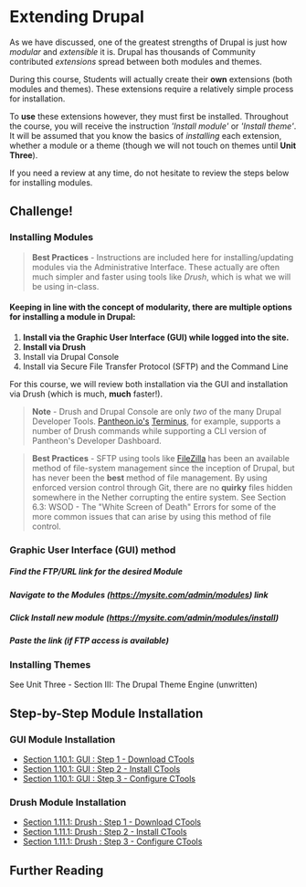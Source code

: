 # Extending Drupal

As we have discussed, one of the greatest strengths of Drupal is just how *modular* and *extensible* it is. Drupal has thousands of Community contributed *extensions* spread between both modules and themes.

During this course, Students will actually create their **own** extensions (both modules and themes). These extensions require a relatively simple process for installation.

To **use** these extensions however, they must first be installed. Throughout the course, you will receive the instruction *'Install <this> module'* or *'Install <this> theme'*. It will be assumed that you know the basics of *installing* each extension, whether a module or a theme (though we will not touch on themes until **Unit Three**).

If you need a review at any time, do not hesitate to review the steps below for installing modules.

## Challenge!

### Installing Modules

> **Best Practices** - Instructions are included here for installing/updating modules via the Administrative Interface. These actually are often much simpler and faster using tools like *Drush*, which is what we will be using in-class.

#### Keeping in line with the concept of **modularity**, there are multiple options for installing a module in Drupal:
1. **Install via the Graphic User Interface (GUI) while logged into the site.**
2. **Install via Drush**
3. Install via Drupal Console
4. Install via Secure File Transfer Protocol (SFTP) and the Command Line

For this course, we will review both installation via the GUI and installation via Drush (which is much, **much** faster!).

> **Note** - Drush and Drupal Console are only *two* of the many Drupal Developer Tools. [Pantheon.io's](https://pantheon.io/ "Pantheon.io's") [Terminus](https://github.com/pantheon-systems/terminus "Terminus"), for example, supports a number of Drush commands while supporting a CLI version of Pantheon's Developer Dashboard.

> **Best Practices** - SFTP using tools like [FileZilla](https://filezilla-project.org/ "FileZilla") has been an available method of file-system management since the inception of Drupal, but has never been the **best** method of file management. By using enforced version control through Git, there are no **quirky** files hidden somewhere in the Nether corrupting the entire system. See Section 6.3: WSOD - The "White Screen of Death" Errors for some of the more common issues that can arise by using this method of file control.

### Graphic User Interface (GUI) method

##### Find the FTP/URL link for the desired Module
##### Navigate to the **Modules** (*https://mysite.com/admin/modules*) link
##### Click **Install new module** (*https://mysite.com/admin/modules/install*)
##### Paste the link (if FTP access is available)

### Installing Themes
See Unit Three - Section III: The Drupal Theme Engine (unwritten)

## Step-by-Step Module Installation
### GUI Module Installation
* [Section 1.10.1: GUI : Step 1 - Download CTools](manuscript/unit-1-preparing-your-development-environment/module-installation/module-installation_1.md "Section 1.10.1: GUI : Step 1 - Download CTools")
* [Section 1.10.1: GUI : Step 2 - Install CTools](manuscript/unit-1-preparing-your-development-environment/module-installation/module-installation_2.md "Section 1.10.1: GUI : Step 2 - Install CTools")
* [Section 1.10.1: GUI : Step 3 - Configure CTools](manuscript/unit-1-preparing-your-development-environment/module-installation/module-installation_3.md "Section 1.10.1: GUI : Step 3 - Configure CTools")

### Drush Module Installation
* [Section 1.11.1: Drush : Step 1 - Download CTools](../../../manuscript/unit-1-preparing-your-development-environment/module-installation/module-installation_4.md "Section 1.11.1: Drush : Step 1 - Download CTools")
* [Section 1.11.1: Drush : Step 2 - Install CTools](../../../../manuscript/unit-1-preparing-your-development-environment/module-installation/module-installation_5.md "Section 1.11.1: Drush : Step 2 - Install CTools")
* [Section 1.11.1: Drush : Step 3 - Configure CTools](../../manuscript/unit-1-preparing-your-development-environment/module-installation/module-installation_6.md "Section 1.11.1: Drush : Step 3 - Configure CTools")


## Further Reading
